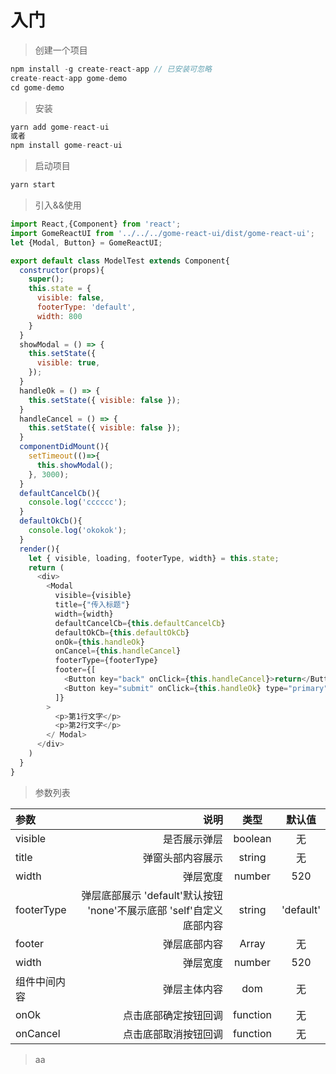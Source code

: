 # 入门

> 创建一个项目

``` javascript
npm install -g create-react-app // 已安装可忽略
create-react-app gome-demo
cd gome-demo
```

> 安装

``` javascript
yarn add gome-react-ui
或者
npm install gome-react-ui
```

> 启动项目

``` javascript
yarn start
```

> 引入&&使用

``` javascript
import React,{Component} from 'react';
import GomeReactUI from '../../../gome-react-ui/dist/gome-react-ui';
let {Modal, Button} = GomeReactUI;

export default class ModelTest extends Component{
  constructor(props){
    super();
    this.state = {
      visible: false,
      footerType: 'default',
      width: 800
    }
  }
  showModal = () => {
    this.setState({
      visible: true,
    });
  }
  handleOk = () => {
    this.setState({ visible: false });
  }
  handleCancel = () => {
    this.setState({ visible: false });
  }
  componentDidMount(){
    setTimeout(()=>{
      this.showModal();
    }, 3000);
  }
  defaultCancelCb(){
    console.log('cccccc');
  }
  defaultOkCb(){
    console.log('okokok');
  }
  render(){
    let { visible, loading, footerType, width} = this.state;
    return (
      <div>
        <Modal
          visible={visible}
          title={"传入标题"}
          width={width}
          defaultCancelCb={this.defaultCancelCb}
          defaultOkCb={this.defaultOkCb}
          onOk={this.handleOk}
          onCancel={this.handleCancel}
          footerType={footerType}
          footer={[
            <Button key="back" onClick={this.handleCancel}>return</Button>,
            <Button key="submit" onClick={this.handleOk} type="primary">submit</Button>,
          ]}
        >
          <p>第1行文字</p>
          <p>第2行文字</p>
        </ Modal>
      </div>
    )
  }
}
```

> 参数列表

| 参数             |    说明       | 类型        | 默认值        |
| :--------       | --------:      | :--:       | :--:       |
| visible        | 是否展示弹层       |  boolean         | 无          |
| title           |   弹窗头部内容展示       |  string       | 无          |
| width            |    弹层宽度      | number       | 520          |
| footerType            |    弹层底部展示  'default'默认按钮 'none'不展示底部 'self'自定义底部内容     | string       | 'default'          |
| footer            |    弹层底部内容      | Array       | 无         |
| width            |    弹层宽度      | number       | 520          |
| 组件中间内容           |    弹层主体内容      | dom       | 无          |
| onOk           |    点击底部确定按钮回调      | function       | 无          |
| onCancel           |    点击底部取消按钮回调      | function       | 无          |


































> aa
